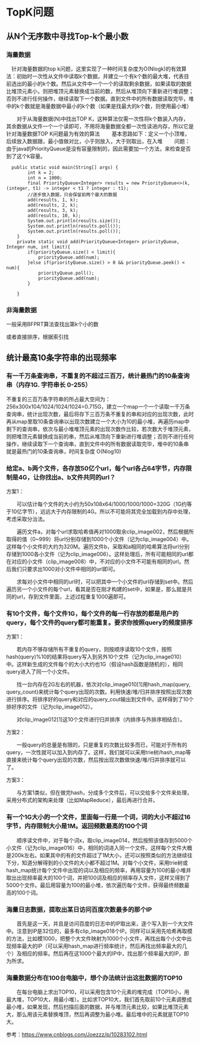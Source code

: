 # TopK问题
## 从N个无序数中寻找Top-k个最小数
### 海量数据
　针对海量数据的top k问题，这里实现了一种时间复杂度为O(Nlogk)的有效算法：初始时一次性从文件中读取k个数据，并建立一个有k个数的最大堆，代表目前选出的最小的k个数。然后从文件中一个一个的读取剩余数据，如果读取的数据比堆顶元素小，则把堆顶元素替换成当前的数，然后从堆顶向下重新进行堆调整；否则不进行任何操作，继续读取下一个数据。直到文件中的所有数据读取完毕，堆中的k个数就是海量数据中最小的k个数（如果是找最大的k个数，则使用最小堆）

　　对于从海量数据(N)中找出TOP K，这种算法仅需一次性将k个数装入内存，其余数据从文件一个一个读即可，不用将海量数据全都一次性读进内存，所以它是针对海量数据TOP K问题最为有效的算法
　　基本思路如下：定义一个小顶堆，后续放入数据跟，最小值做对比，小于则放入，大于则取出，在入堆
　　问题：由于java的PriorityQueue是没有容量限制的，因此需要加一个方法，来检查是否到了这个k容量。
```
  public static void main(String[] args) {
        int k = 2;
        int n = 1000;
        final PriorityQueue<Integer> results = new PriorityQueue<>(k, (integer, t1) -> integer < t1 ? integer : t1);
        //逐步放入数据，只会保留前两个最大的数据
        add(results, 1, k);
        add(results, 2, k);
        add(results, 3, k);
        add(results, 10, k);  
        System.out.println(results.size());
        System.out.println(results.poll());
        System.out.println(results.poll());
    }
    private static void add(PriorityQueue<Integer> priorityQueue, Integer num, int limit){
        if(priorityQueue.size() < limit){
            priorityQueue.add(num);
        }else if(priorityQueue.size() > 0 && priorityQueue.peek() < num){
            priorityQueue.poll();
            priorityQueue.add(num);
        }

    }
```
### 非海量数据

一般采用BFPRT算法查找出第k个小的数

或者直接排序，根据索引找

## 统计最高10条字符串的出现频率
### 有一千万条查询串，不重复的不超过三百万，统计最热门的10条查询串（内存1G. 字符串长 0-255）
不重复的三百万条字符串的所占最大空间为：256x300x104/1024/1024/1024=0.715G，建立一个map一个一个读取一千万条查询串，统计出现次数，最后将存下三百万条不重复的串和对应的出现次数，此时再从map里取10条查询串以出现次数建立一个大小为10的最小堆，再遍历map中剩下的查询串，依次与最小堆堆顶元素的出现次数作比较，若次数大于堆顶元素，则把堆顶元素替换成当前的串，然后从堆顶向下重新进行堆调整；否则不进行任何操作，继续读取下一个查询串，直到文件中的所有数据读取完毕，堆中的10条串就是最热门的10条查询串，时间复杂度 O(Nlog10)
### 给定a、b两个文件，各存放50亿个url，每个url各占64字节，内存限制是4G，让你找出a、b文件共同的url？
方案1：

　　可以估计每个文件的大小约为50x108x64/1000/1000/1000=320G（1G约等于10亿字节），远远大于内存限制的4G。所以不可能将其完全加载到内存中处理，考虑采取分治法。

　　遍历文件a，对每个url求取哈希值再对1000取余clip_image002，然后根据所取得的值（0~999）将url分别存储到1000个小文件（记为clip_image004）中。这样每个小文件的大约为320M。遍历文件b，采取和a相同的哈希算法将url分别存储到1000各小文件（记为clip_image006）。这样处理后，所有可能相同的url都在对应的小文件（clip_image008）中，不对应的小文件不可能有相同的url。然后我们只要求出1000对小文件中相同的url即可。

　　求每对小文件中相同的url时，可以把其中一个小文件的url存储到set中。然后遍历另一个小文件的每个url，看其是否在刚才构建的set中，如果是，那么就是共同的url，存到文件里面，上述过程重复1000遍即可。

### 有10个文件，每个文件1G，每个文件的每一行存放的都是用户的query，每个文件的query都可能重复。要求你按照query的频度排序
方案1：

　　若内存不够存储所有不重复的query，则按顺序读取10个文件，按照hash(query)%10的结果将query写入到另外10个文件（记为clip_image010）中。这样新生成的文件每个的大小大约也1G（假设hash函数是随机的），相同query进入了同一个小文件。

　　找一台内存在2G左右的机器，依次对clip_image010[1]用hash_map(query, query_count)来统计每个query出现的次数。利用快速/堆/归并排序按照出现次数进行排序。将排序好的query和对应的query_cout输出到文件中。这样得到了10个排好序的文件（记为clip_image012）。

　　对clip_image012[1]这10个文件进行归并排序（内排序与外排序相结合）。

方案2：

　　一般query的总量是有限的，只是重复的次数比较多而已，可能对于所有的query，一次性就可以加入到内存了。这样，我们就可以采用trie树/hash_map等直接来统计每个query出现的次数，然后按出现次数做快速/堆/归并排序就可以了。

方案3：

　　与方案1类似，但在做完hash，分成多个文件后，可以交给多个文件来处理，采用分布式的架构来处理（比如MapReduce），最后再进行合并。

### 有一个1G大小的一个文件，里面每一行是一个词，词的大小不超过16字节，内存限制大小是1M。返回频数最高的100个词

　　顺序读文件中，对于每个词x，取clip_image014，然后按照该值存到5000个小文件（记为clip_image016）中，相同的词进入同一个文件。这样每个文件大概是200k左右。如果其中的有的文件超过了1M大小，还可以按照类似的方法继续往下分，知道分解得到的小文件的大小都不超过1M。对每个小文件，采用trie树或hash_map统计每个文件中出现的词以及相应的频率，再用容量为100的最小堆并取出出现频率最大的100个词，并把100词及相应的频率存入文件，这样又得到了5000个文件。最后用容量为100的最小堆，依次遍历每个文件，获得最终频数最高的100个词。

### 海量日志数据，提取出某日访问百度次数最多的那个IP
　　首先是这一天，并且是访问百度的日志中的IP取出来，逐个写入到一个大文件中。注意到IP是32位的，最多有clip_image018个IP。同样可以采用先哈希再取模的方法，比如模1000，把整个大文件映射为1000个小文件，再找出每个小文中出现频率最大的IP（可以采用hash_map进行频率统计，然后再找出频率最大的几个）及相应的频率。然后再在这1000个最大的IP中，找出那个频率最大的IP，即为所求。


### 海量数据分布在100台电脑中，想个办法统计出这批数据的TOP10
　　在每台电脑上求出TOP10，可以采用包含10个元素的堆完成（TOP10小，用最大堆，TOP10大，用最小堆）。比如求TOP10大，我们首先取前10个元素调整成最小堆，如果发现，然后扫描后面的数据，并与堆顶元素比较，如果比堆顶元素大，那么用该元素替换堆顶，然后再调整为最小堆。最后堆中的元素就是TOP10大。
　　






参考：https://www.cnblogs.com/Joezzz/p/10283102.html